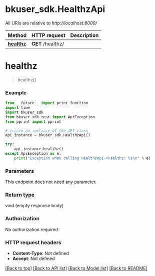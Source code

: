 # bkuser_sdk.HealthzApi

All URIs are relative to *http://localhost:8000/*

Method | HTTP request | Description
------------- | ------------- | -------------
[**healthz**](HealthzApi.md#healthz) | **GET** /healthz/ | 

# **healthz**
> healthz()



### Example
```python
from __future__ import print_function
import time
import bkuser_sdk
from bkuser_sdk.rest import ApiException
from pprint import pprint

# create an instance of the API class
api_instance = bkuser_sdk.HealthzApi()

try:
    api_instance.healthz()
except ApiException as e:
    print("Exception when calling HealthzApi->healthz: %s\n" % e)
```

### Parameters
This endpoint does not need any parameter.

### Return type

void (empty response body)

### Authorization

No authorization required

### HTTP request headers

 - **Content-Type**: Not defined
 - **Accept**: Not defined

[[Back to top]](#) [[Back to API list]](../README.md#documentation-for-api-endpoints) [[Back to Model list]](../README.md#documentation-for-models) [[Back to README]](../README.md)

